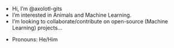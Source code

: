 - Hi, I’m @axolotl-gits
- I’m interested in Animals and Machine Learning.
- I’m looking to collaborate/contribute on open-source (Machine Learning) projects...
<!-- Email: kushagra.email@pm.me-->
- Pronouns: He/Him

<!---
axolotl-gits/axolotl-gits is a ✨ special ✨ repository because its `README.md` (this file) appears on your GitHub profile.
You can click the Preview link to take a look at your changes.
--->
